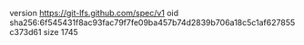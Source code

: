 version https://git-lfs.github.com/spec/v1
oid sha256:6f545431f8ac93fac79f7fe09ba457b74d2839b706a18c5c1af627855c373d61
size 1745
